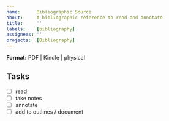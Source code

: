 ```yaml
---
name:      Bibliographic Source
about:     A bibliographic reference to read and annotate
title:     ''
labels:    [bibliography]
assignees: ''
projects:  [Bibliography]
---
```

<!-- Full citation for this item -->

**Format:** PDF | Kindle | physical

## Tasks
- [ ] read
- [ ] take notes
- [ ] annotate
- [ ] add to outlines / document
